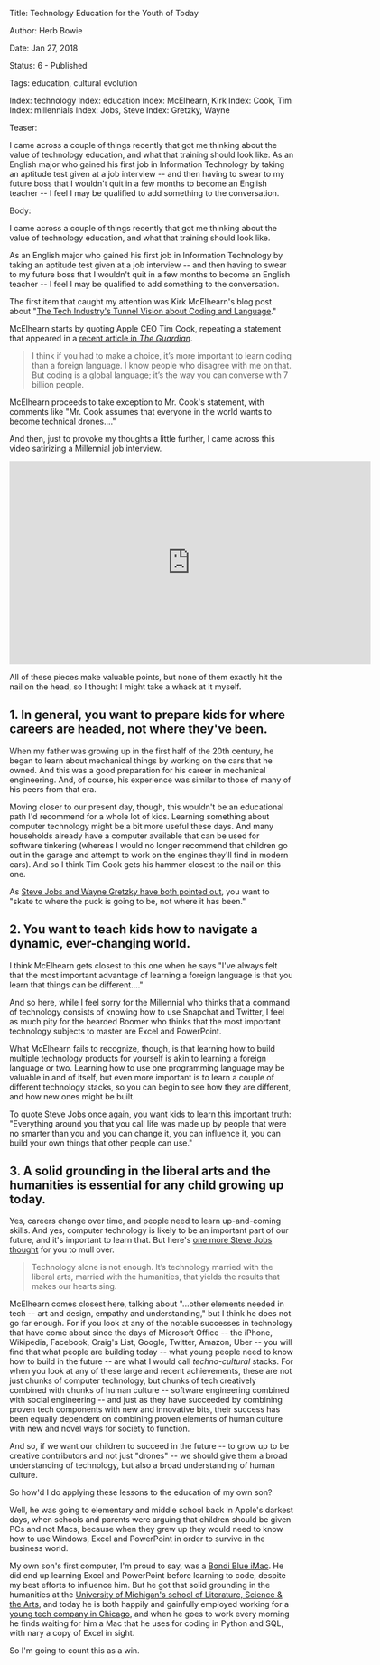 Title: Technology Education for the Youth of Today

Author: Herb Bowie

Date:   Jan 27, 2018

Status: 6 - Published

Tags: education, cultural evolution

Index: technology
Index: education
Index: McElhearn, Kirk
Index: Cook, Tim
Index: millennials
Index: Jobs, Steve
Index: Gretzky, Wayne

Teaser:

I came across a couple of things recently that got me thinking about the value of technology education, and what that training should look like. As an English major who gained his first job in Information Technology by taking an aptitude test given at a job interview -- and then having to swear to my future boss that I wouldn't quit in a few months to become an English teacher -- I feel I may be qualified to add something to the conversation. 

Body:

I came across a couple of things recently that got me thinking about the value of technology education, and what that training should look like. 

As an English major who gained his first job in Information Technology by taking an aptitude test given at a job interview -- and then having to swear to my future boss that I wouldn't quit in a few months to become an English teacher -- I feel I may be qualified to add something to the conversation. 

The first item that caught my attention was Kirk McElhearn's blog post about "[The Tech Industry's Tunnel Vision about Coding and Language][km]."

McElhearn starts by quoting Apple CEO Tim Cook, repeating a statement that appeared in a [recent article in *The Guardian*][tc].

> I think if you had to make a choice, it’s more important to learn coding than a foreign language. I know people who disagree with me on that. But coding is a global language; it’s the way you can converse with 7 billion people.

McElhearn proceeds to take exception to Mr. Cook's statement, with comments like "Mr. Cook assumes that everyone in the world wants to become technical drones...."  

And then, just to provoke my thoughts a little further, I came across this video satirizing a Millennial job interview.

<iframe src="https://player.vimeo.com/video/239050403" width="640" height="360" frameborder="0" webkitallowfullscreen mozallowfullscreen allowfullscreen></iframe>

All of these pieces make valuable points, but none of them exactly hit the nail on the head, so I thought I might take a whack at it myself. 

## 1. In general, you want to prepare kids for where careers are headed, not where they've been. 

When my father was growing up in the first half of the 20th century, he began to learn about mechanical things by working on the cars that he owned. And this was a good preparation for his career in mechanical engineering. And, of course, his experience was similar to those of many of his peers from that era. 

Moving closer to our present day, though, this wouldn't be an educational path I'd recommend for a whole lot of kids. Learning something about computer technology might be a bit more useful these days. And many households already have a computer available that can be used for software tinkering (whereas I would no longer recommend that children go out in the garage and attempt to work on the engines they'll find in modern cars). And so I think Tim Cook gets his hammer closest to the nail on this one. 

As [Steve Jobs and Wayne Gretzky have both pointed out][jobs1], you want to "skate to where the puck is going to be, not where it has been."

## 2. You want to teach kids how to navigate a dynamic, ever-changing world. 

I think McElhearn gets closest to this one when he says "I've always felt that the most important advantage of learning a foreign language is that you learn that things can be different...."

And so here, while I feel sorry for the Millennial who thinks that a command of technology consists of knowing how to use Snapchat and Twitter, I feel as much pity for the bearded Boomer who thinks that the most important technology subjects to master are Excel and PowerPoint. 

What McElhearn fails to recognize, though, is that learning how to build multiple technology products for yourself is akin to learning a foreign language or two. Learning how to use one programming language may be valuable in and of itself, but even more important is to learn a couple of different technology stacks, so you can begin to see how they are different, and how new ones might be built. 

To quote Steve Jobs once again, you want kids to learn [this important truth][jobs2]: "Everything around you that you call life was made up by people that were no smarter than you and you can change it, you can influence it, you can build your own things that other people can use."

## 3. A solid grounding in the liberal arts and the humanities is essential for any child growing up today. 

Yes, careers change over time, and people need to learn up-and-coming skills. And yes, computer technology is likely to be an important part of our future, and it's important to learn that. But here's [one more Steve Jobs thought][jobs3] for you to mull over.

> Technology alone is not enough. It’s technology married with the liberal arts, married with the humanities, that yields the results that makes our hearts sing.

McElhearn comes closest here, talking about "...other elements needed in tech -- art and design, empathy and understanding," but I think he does not go far enough. For if you look at any of the notable successes in technology that have come about since the days of Microsoft Office -- the iPhone, Wikipedia, Facebook, Craig's List, Google, Twitter, Amazon, Uber -- you will find that what people are building today -- what young people need to know how to build in the future -- are what I would call *techno-cultural* stacks. For when you look at any of these large and recent achievements, these are not just chunks of computer technology, but chunks of tech creatively combined with chunks of human culture -- software engineering combined with social engineering -- and just as they have succeeded by combining proven tech components with new and innovative bits, their success has been equally dependent on combining proven elements of human culture with new and novel ways for society to function. 

And so, if we want our children to succeed in the future -- to grow up to be creative contributors and not just "drones" -- we should give them a broad understanding of technology, but also a broad understanding of human culture. 

So how'd I do applying these lessons to the education of my own son? 

Well, he was going to elementary and middle school back in Apple's darkest days, when schools and parents were arguing that children should be given PCs and not Macs, because when they grew up they would need to know how to use Windows, Excel and PowerPoint in order to survive in the business world. 

My own son's first computer, I'm proud to say, was a [Bondi Blue iMac][bb]. He did end up learning Excel and PowerPoint before learning to code, despite my best efforts to influence him. But he got that solid grounding in the humanities at the [University of Michigan's school of Literature, Science & the Arts][lsa], and today he is both happily and gainfully employed working for a [young tech company in Chicago][reverb], and when he goes to work every morning he finds waiting for him a Mac that he uses for coding in Python and SQL, with nary a copy of Excel in sight. 

So I'm going to count this as a win. 

[bb]: https://www.theregister.co.uk/2010/11/29/bondi_blue_imac/

[jobs1]: https://www.practopians.org/quotes/where-the-puck-is-going-to-be.html

[jobs2]: https://www.practopians.org/quotes/life-can-be-much-broader.html

[jobs3]: https://www.practopians.org/quotes/technology-married-with-the-humanities.html

[km]: https://www.kirkville.com/the-tech-industrys-tunnel-vision-about-coding-and-language/

[lsa]: https://lsa.umich.edu

[reverb]: https://reverb.com

[sj]: http://www.siliconvalleyhistorical.org/#!steve-jobs-film/c1x1c

[tc]: https://www.theguardian.com/technology/2018/jan/19/tim-cook-i-dont-want-my-nephew-on-a-social-network
